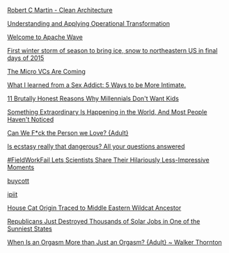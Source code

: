 <a href="https://www.youtube.com/watch?v=Nltqi7ODZTM" target="_blank">Robert C Martin - Clean Architecture</a>

<a href="http://www.codecommit.com/blog/java/understanding-and-applying-operational-transformation" target="_blank">Understanding and Applying Operational Transformation</a>

<a href="http://incubator.apache.org/wave/" target="_blank">Welcome to Apache Wave</a>

<a href="http://www.accuweather.com/en/weather-news/winter-storm-northeast-ice-snow/54403025" target="_blank">First winter storm of season to bring ice, snow to northeastern US in final days of 2015</a>

<a href="http://mattermark.com/the-micro-vcs-are-coming/" target="_blank">The Micro VCs Are Coming</a>

<a href="http://www.elephantjournal.com/2015/12/what-i-learned-from-a-sex-addict-5-ways-to-be-more-intimate/" target="_blank">What I learned from a Sex Addict: 5 Ways to be More Intimate.</a>

<a href="http://mic.com/articles/123051/why-millennials-dont-want-kids?utm_source=policymicFB&utm_medium=life&utm_campaign=social#.6Jc2KQbTU" target="_blank">11 Brutally Honest Reasons Why Millennials Don't Want Kids</a>

<a href="http://www.huffingtonpost.com/gustavo-tanaka/something-extraordinary-happening-in-the-world_b_8820154.html" target="_blank">Something Extraordinary Is Happening in the World, And Most People Haven't Noticed</a>

<a href="http://www.elephantjournal.com/2015/12/can-we-fck-the-person-we-love-adult/" target="_blank">Can We F*ck the Person we Love? {Adult}</a>

<a href="http://www.theguardian.com/commentisfree/2015/dec/08/is-ecstasy-really-that-dangerous-all-your-questions-answered" target="_blank">Is ecstasy really that dangerous? All your questions answered</a>

<a href="http://magazine.good.is/articles/fieldworkfail-scientists-are-people-too?utm_source=TSE&utm_medium=FB&utm_campaign=pd&utm_content=inf_10_81_2&tse_id=INF_80da255107514a9bb0d3cdeb5055b2c2" target="_blank">#FieldWorkFail Lets Scientists Share Their Hilariously Less-Impressive Moments</a>

<a href="http://www.buycott.com/" target="_blank">buycott</a>

<a href="https://www.ipiit.com/" target="_blank">ipiit</a>

<a href="http://news.nationalgeographic.com/news/2007/06/070628-cat-ancestor.html" target="_blank">House Cat Origin Traced to Middle Eastern Wildcat Ancestor</a>

<a href="http://usuncut.com/news/solarcity-to-leave-nevada/" target="_blank">Republicans Just Destroyed Thousands of Solar Jobs in One of the Sunniest States</a>

<a href="http://www.elephantjournal.com/2013/01/when-is-an-orgasm-more-than-just-an-orgasm-adult-walker-thornton/" target="_blank">When Is an Orgasm More than Just an Orgasm? {Adult} ~ Walker Thornton</a>
